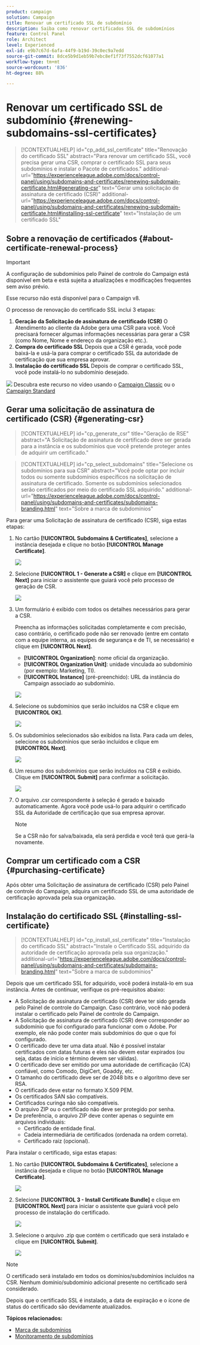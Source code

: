 ```yaml
---
product: campaign
solution: Campaign
title: Renovar um certificado SSL de subdomínio
description: Saiba como renovar certificados SSL de subdomínios
feature: Control Panel
role: Architect
level: Experienced
exl-id: e9b7c67d-6afa-44f9-b19d-39c0ec9a7edd
source-git-commit: 8dce5b9d1eb59b7ebc8ef1f73f7552dcf61077a1
workflow-type: tm+mt
source-wordcount: '836'
ht-degree: 88%

---
```


# Renovar um certificado SSL de subdomínio {#renewing-subdomains-ssl-certificates}

>[!CONTEXTUALHELP]
>id="cp_add_ssl_certificate"
>title="Renovação do certificado SSL"
>abstract="Para renovar um certificado SSL, você precisa gerar uma CSR, comprar o certificado SSL para seus subdomínios e instalar o Pacote de certificados."
>additional-url="https://experienceleague.adobe.com/docs/control-panel/using/subdomains-and-certificates/renewing-subdomain-certificate.html#generating-csr" text="Gerar uma solicitação de assinatura de certificado (CSR)"
>additional-url="https://experienceleague.adobe.com/docs/control-panel/using/subdomains-and-certificates/renewing-subdomain-certificate.html#installing-ssl-certificate" text="Instalação de um certificado SSL"

## Sobre a renovação de certificados {#about-certificate-renewal-process}

>[!IMPORTANT]
>
>A configuração de subdomínios pelo Painel de controle do Campaign está disponível em beta e está sujeita a atualizações e modificações frequentes sem aviso prévio.
>
>Esse recurso não está disponível para o Campaign v8.

O processo de renovação do certificado SSL inclui 3 etapas:

1. **Geração da Solicitação de assinatura de certificado (CSR)**
O Atendimento ao cliente da Adobe gera uma CSR para você. Você precisará fornecer algumas informações necessárias para gerar a CSR (como Nome, Nome e endereço da organização etc.).
1. **Compra do certificado SSL**
Depois que a CSR é gerada, você pode baixá-la e usá-la para comprar o certificado SSL da autoridade de certificação que sua empresa aprovar.
1. **Instalação do certificado SSL**
Depois de comprar o certificado SSL, você pode instalá-lo no subdomínio desejado.

![](assets/do-not-localize/how-to-video.png) Descubra este recurso no vídeo usando o [Campaign Classic](https://experienceleague.adobe.com/docs/campaign-classic-learn/control-panel/subdomains-and-certificates/adding-ssl-certificates.html#subdomains-and-certificates) ou o [Campaign Standard](https://experienceleague.adobe.com/docs/campaign-standard-learn/control-panel/subdomains-and-certificates/adding-ssl-certificates.html#adding-ssl-certificates)

## Gerar uma solicitação de assinatura de certificado (CSR) {#generating-csr}

>[!CONTEXTUALHELP]
>id="cp_generate_csr"
>title="Geração de RSE"
>abstract="A Solicitação de assinatura de certificado deve ser gerada para a instância e os subdomínios que você pretende proteger antes de adquirir um certificado."

>[!CONTEXTUALHELP]
>id="cp_select_subdomains"
>title="Selecione os subdomínios para sua CSR"
>abstract="Você pode optar por incluir todos ou somente subdomínios específicos na solicitação de assinatura de certificado. Somente os subdomínios selecionados serão certificados por meio do certificado SSL adquirido."
>additional-url="https://experienceleague.adobe.com/docs/control-panel/using/subdomains-and-certificates/subdomains-branding.html" text="Sobre a marca de subdomínios"

Para gerar uma Solicitação de assinatura de certificado (CSR), siga estas etapas:

1. No cartão **[!UICONTROL Subdomains & Certificates]**, selecione a instância desejada e clique no botão **[!UICONTROL Manage Certificate]**.

   ![](assets/renewal1.png)

1. Selecione **[!UICONTROL 1 - Generate a CSR]** e clique em **[!UICONTROL Next]** para iniciar o assistente que guiará você pelo processo de geração de CSR.

   ![](assets/renewal2.png)

1. Um formulário é exibido com todos os detalhes necessários para gerar a CSR.

   Preencha as informações solicitadas completamente e com precisão, caso contrário, o certificado pode não ser renovado (entre em contato com a equipe interna, as equipes de segurança e de TI, se necessário) e clique em **[!UICONTROL Next]**.

   * **[!UICONTROL Organization]**: nome oficial da organização.
   * **[!UICONTROL Organization Unit]**: unidade vinculada ao subdomínio (por exemplo: Marketing, TI).
   * **[!UICONTROL Instance]** (pré-preenchido): URL da instância do Campaign associado ao subdomínio.

   ![](assets/renewal3.png)

1. Selecione os subdomínios que serão incluídos na CSR e clique em **[!UICONTROL OK]**.

   ![](assets/renewal4.png)

1. Os subdomínios selecionados são exibidos na lista. Para cada um deles, selecione os subdomínios que serão incluídos e clique em **[!UICONTROL Next]**.

   ![](assets/renewal5.png)

1. Um resumo dos subdomínios que serão incluídos na CSR é exibido. Clique em **[!UICONTROL Submit]** para confirmar a solicitação.

   ![](assets/renewal6.png)

1. O arquivo .csr correspondente à seleção é gerado e baixado automaticamente. Agora você pode usá-lo para adquirir o certificado SSL da Autoridade de certificação que sua empresa aprovar.

   >[!NOTE]
   >
   >Se a CSR não for salva/baixada, ela será perdida e você terá que gerá-la novamente.

## Comprar um certificado com a CSR {#purchasing-certificate}

Após obter uma Solicitação de assinatura de certificado (CSR) pelo Painel de controle do Campaign, adquira um certificado SSL de uma autoridade de certificação aprovada pela sua organização.

## Instalação do certificado SSL {#installing-ssl-certificate}

>[!CONTEXTUALHELP]
>id="cp_install_ssl_certificate"
>title="Instalação do certificado SSL"
>abstract="Instale o Certificado SSL adquirido da autoridade de certificação aprovada pela sua organização."
>additional-url="https://experienceleague.adobe.com/docs/control-panel/using/subdomains-and-certificates/subdomains-branding.html" text="Sobre a marca de subdomínios"

Depois que um certificado SSL for adquirido, você poderá instalá-lo em sua instância. Antes de continuar, verifique os pré-requisitos abaixo:

* A Solicitação de assinatura de certificado (CSR) deve ter sido gerada pelo Painel de controle do Campaign. Caso contrário, você não poderá instalar o certificado pelo Painel de controle do Campaign.
* A Solicitação de assinatura de certificado (CSR) deve corresponder ao subdomínio que foi configurado para funcionar com o Adobe. Por exemplo, ele não pode conter mais subdomínios do que o que foi configurado.
* O certificado deve ter uma data atual. Não é possível instalar certificados com datas futuras e eles não devem estar expirados (ou seja, datas de início e término devem ser válidas).
* O certificado deve ser emitido por uma autoridade de certificação (CA) confiável, como Comodo, DigiCert, Goaddy, etc.
* O tamanho do certificado deve ser de 2048 bits e o algoritmo deve ser RSA.
* O certificado deve estar no formato X.509 PEM.
* Os certificados SAN são compatíveis.
* Certificados curinga não são compatíveis.
* O arquivo ZIP ou o certificado não deve ser protegido por senha.
* De preferência, o arquivo ZIP deve conter apenas o seguinte em arquivos individuais:
   * Certificado de entidade final.
   * Cadeia intermediária de certificados (ordenada na ordem correta).
   * Certificado raiz (opcional).

Para instalar o certificado, siga estas etapas:

1. No cartão **[!UICONTROL Subdomains & Certificates]**, selecione a instância desejada e clique no botão **[!UICONTROL Manage Certificate]**.

   ![](assets/renewal1.png)

1. Selecione **[!UICONTROL 3 - Install Certificate Bundle]** e clique em **[!UICONTROL Next]** para iniciar o assistente que guiará você pelo processo de instalação do certificado.

   ![](assets/install1.png)

1. Selecione o arquivo .zip que contém o certificado que será instalado e clique em **[!UICONTROL Submit]**.

   ![](assets/install2.png)

>[!NOTE]
>
>O certificado será instalado em todos os domínios/subdomínios incluídos na CSR. Nenhum domínio/subdomínio adicional presente no certificado será considerado.

Depois que o certificado SSL é instalado, a data de expiração e o ícone de status do certificado são devidamente atualizados.

**Tópicos relacionados:**

* [Marca de subdomínios](../../subdomains-certificates/using/subdomains-branding.md)
* [Monitoramento de subdomínios](../../subdomains-certificates/using/monitoring-subdomains.md)
